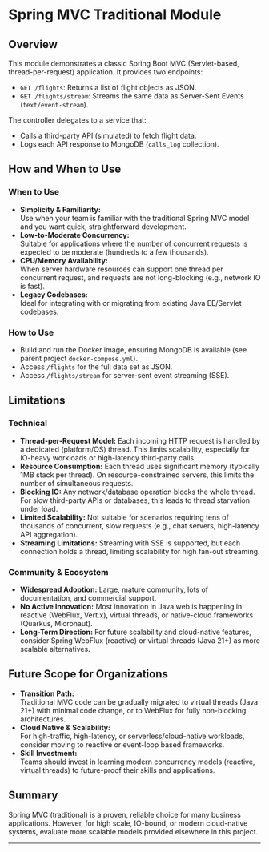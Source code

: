 # Spring MVC Traditional Module

## Overview

This module demonstrates a classic Spring Boot MVC (Servlet-based, thread-per-request) application. It provides two endpoints:
- `GET /flights`: Returns a list of flight objects as JSON.
- `GET /flights/stream`: Streams the same data as Server-Sent Events (`text/event-stream`).

The controller delegates to a service that:
- Calls a third-party API (simulated) to fetch flight data.
- Logs each API response to MongoDB (`calls_log` collection).

## How and When to Use

### When to Use

- **Simplicity & Familiarity:**  
  Use when your team is familiar with the traditional Spring MVC model and you want quick, straightforward development.
- **Low-to-Moderate Concurrency:**  
  Suitable for applications where the number of concurrent requests is expected to be moderate (hundreds to a few thousands).
- **CPU/Memory Availability:**  
  When server hardware resources can support one thread per concurrent request, and requests are not long-blocking (e.g., network IO is fast).
- **Legacy Codebases:**  
  Ideal for integrating with or migrating from existing Java EE/Servlet codebases.

### How to Use

- Build and run the Docker image, ensuring MongoDB is available (see parent project `docker-compose.yml`).
- Access `/flights` for the full data set as JSON.
- Access `/flights/stream` for server-sent event streaming (SSE).

## Limitations

### Technical

- **Thread-per-Request Model:** Each incoming HTTP request is handled by a dedicated (platform/OS) thread. This limits scalability, especially for IO-heavy workloads or high-latency third-party calls.
- **Resource Consumption:** Each thread uses significant memory (typically 1MB stack per thread). On resource-constrained servers, this limits the number of simultaneous requests.
- **Blocking IO:** Any network/database operation blocks the whole thread. For slow third-party APIs or databases, this leads to thread starvation under load.
- **Limited Scalability:** Not suitable for scenarios requiring tens of thousands of concurrent, slow requests (e.g., chat servers, high-latency API aggregation).
- **Streaming Limitations:** Streaming with SSE is supported, but each connection holds a thread, limiting scalability for high fan-out streaming.

### Community & Ecosystem

- **Widespread Adoption:** Large, mature community, lots of documentation, and commercial support.
- **No Active Innovation:** Most innovation in Java web is happening in reactive (WebFlux, Vert.x), virtual threads, or native-cloud frameworks (Quarkus, Micronaut).
- **Long-Term Direction:** For future scalability and cloud-native features, consider Spring WebFlux (reactive) or virtual threads (Java 21+) as more scalable alternatives.

## Future Scope for Organizations

- **Transition Path:**  
  Traditional MVC code can be gradually migrated to virtual threads (Java 21+) with minimal code change, or to WebFlux for fully non-blocking architectures.
- **Cloud Native & Scalability:**  
  For high-traffic, high-latency, or serverless/cloud-native workloads, consider moving to reactive or event-loop based frameworks.
- **Skill Investment:**  
  Teams should invest in learning modern concurrency models (reactive, virtual threads) to future-proof their skills and applications.

## Summary

Spring MVC (traditional) is a proven, reliable choice for many business applications. However, for high scale, IO-bound, or modern cloud-native systems, evaluate more scalable models provided elsewhere in this project.

---